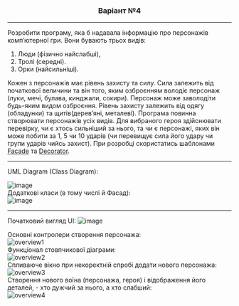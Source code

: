 

<h3 align='center'> Варіант №4 </h3>

___

Розробити програму, яка б надавала інформацію про персонажів
комп’ютерної гри. Вони бувають трьох видів: 
1. Люди (фізично найслабші),
2. Тролі (середні).
3. Орки (найсильніші). 

Кожен з персонажів має рівень захисту та
силу. Сила залежить від початкової величини та він того, яким озброєнням
володіє персонаж (луки, мечі, булава, кинджали, сокири). Персонаж може
заволодіти будь-яким видом озброєння. Рівень захисту залежить від
одягу (обладунки) та щитів(дерев’яні, металеві). Програма повинна
створювати персонажів усіх видів. Для вибраного героя здійснювати
перевірку, чи є хтось сильніший за нього, та чи є персонажі, яких він може
побити за 1, 5 чи 10 ударів (чи перевищує сила його удару чи групи ударів
чийсь захист). При розробці скористатись шаблонами [Facade](https://refactoring.guru/design-patterns/facade/csharp/example) та [Decorator](https://metanit.com/sharp/patterns/4.1.php).

---

UML Diagram (Class Diagram):

![image](https://user-images.githubusercontent.com/55552780/144760931-ee1d01d2-092a-4002-b446-cd626c28b179.png)   
Додаткові класи (в тому числі й Фасад):       
![image](https://user-images.githubusercontent.com/55552780/144760992-95141022-eed1-458d-9125-830b727ecd9a.png)

---

Початковий вигляд UI:
![image](https://user-images.githubusercontent.com/55552780/144746805-e5dee9f1-076f-4adb-95ed-7f920f0fe2d0.png)

Основні контролери створення персонажа:  
![overview1](https://user-images.githubusercontent.com/55552780/144762183-2ad13722-e501-48a2-aec3-b35b10565e4a.gif)   
Функціонал стовпчикової діаграми:   
![overview2](https://user-images.githubusercontent.com/55552780/144762640-5d95263d-0d0a-4f26-8a62-2c57376780b2.gif)   
Спливаюче вікно при некоректній спробі додати нового персонажа:    
![overview3](https://user-images.githubusercontent.com/55552780/144763232-3e664e5a-c218-4c5b-9343-2ad1a2c8ddc8.gif)   
Створення нового воїна (персонажа, героя) і відображення його деталей, - хто дужчий за нього, а хто слабший:    
![overview4](https://user-images.githubusercontent.com/55552780/144764360-7a20f460-514e-4e2f-8d29-807b460e80c3.gif)   
